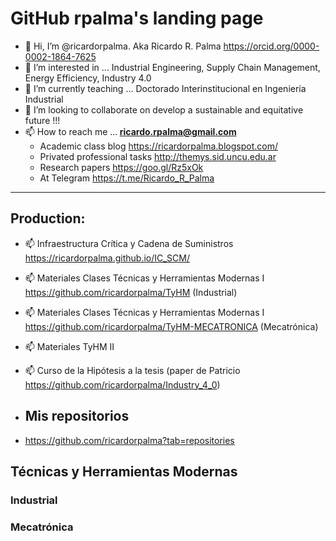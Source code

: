# GitHub rpalma's landing page
- 👋 Hi, I’m @ricardorpalma. Aka Ricardo R. Palma https://orcid.org/0000-0002-1864-7625
- 👀 I’m interested in ... Industrial Engineering, Supply Chain Management, Energy Efficiency, Industry 4.0
- 🌱 I’m currently teaching ...  Doctorado Interinstitucional en Ingeniería Industrial 
- 💞️ I’m looking to collaborate on develop a sustainable and equitative future !!!
- 📫 How to reach me ...<strong> ricardo.rpalma@gmail.com </strong>
  - Academic class blog https://ricardorpalma.blogspot.com/
  - Privated professional tasks http://themys.sid.uncu.edu.ar
  - Research papers https://goo.gl/Rz5xOk
  - At Telegram https://t.me/Ricardo_R_Palma

<!---
ricardorpalma/ricardorpalma is a ✨ special ✨ repository because its `README.md` (this file) appears on your GitHub profile.
You can click the Preview link to take a look at your changes.
--->
<hr>

## Production:

- 📫 Infraestructura Crítica y Cadena de Suministros <https://ricardorpalma.github.io/IC_SCM/>
- 📫 Materiales Clases Técnicas y Herramientas Modernas I <https://github.com/ricardorpalma/TyHM> (Industrial)
- 📫 Materiales Clases Técnicas y Herramientas Modernas I <https://github.com/ricardorpalma/TyHM-MECATRONICA> (Mecatrónica)
 
- 📫 Materiales TyHM II
- 📫 Curso de la Hipótesis a la tesis (paper de Patricio <https://github.com/ricardorpalma/Industry_4_0>)

- ## Mis repositorios
- <https://github.com/ricardorpalma?tab=repositories>

## Técnicas y Herramientas Modernas 

### Industrial

### Mecatrónica

